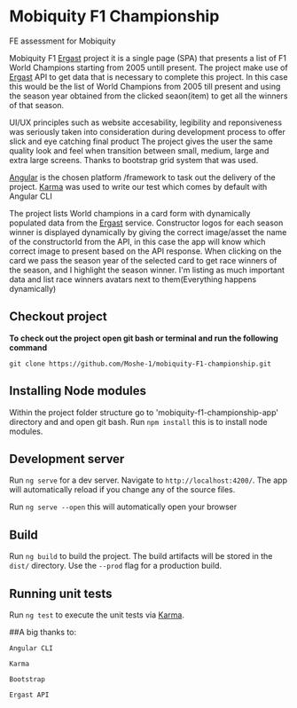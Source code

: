 # Mobiquity F1 Championship

FE assessment for Mobiquity

Mobiquity F1 [Ergast](https://ergast.com/mrd/) project it is a single page (SPA) that presents a list of F1 World Champions starting from 2005 untill present.
The project make use of [Ergast](https://ergast.com/mrd/) API to get data that is necessary to complete this project.
In this case this would be the list of World Champions from  2005 till present and using the season year obtained from the clicked seaon(item) to get all the winners of that season.

UI/UX principles such as website accesability, legibility and reponsiveness was seriously taken into consideration during development process to offer slick and eye catching final product
The project gives the user the same quality look and feel when transition between small, medium, large and extra large screens. Thanks to bootstrap grid system that was used.

[Angular](https://angular.io/) is the chosen platform /framework to task out the delivery of the project.
[Karma](https://karma-runner.github.io) was used to write our test which comes by default with Angular CLI

The project lists World champions in a card form with dynamically populated data from the [Ergast](https://ergast.com/mrd/) service.
Constructor logos for each season winner is displayed dynamically by giving the correct image/asset the name of the constructorId from the API,
in this case the app will know which correct image to present based on the API response.
When clicking on the card we pass the season year of the selected card to get race winners of the season, and I highlight the season winner.
I'm listing as much important data and list race winners avatars next to them(Everything happens dynamically)

## Checkout project
**To check out the project open git bash or terminal and run the following command**

`git clone https://github.com/Moshe-1/mobiquity-F1-championship.git
`
## Installing Node modules

Within the project folder structure go to 'mobiquity-f1-championship-app' directory and and open git bash.
Run `npm install` this is to install node modules.


## Development server

Run `ng serve` for a dev server. Navigate to `http://localhost:4200/`. The app will automatically reload if you change any of the source files.

Run `ng serve --open` this will automatically open your browser

## Build

Run `ng build` to build the project. The build artifacts will be stored in the `dist/` directory. Use the `--prod` flag for a production build.

## Running unit tests

Run `ng test` to execute the unit tests via [Karma](https://karma-runner.github.io).

##A big thanks to:

`Angular CLI`

`Karma`

`Bootstrap`

`Ergast API`
